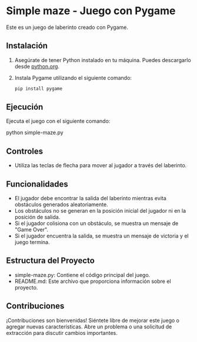 # Simple maze - Juego con Pygame

Este es un juego de laberinto creado con Pygame.

## Instalación

1. Asegúrate de tener Python instalado en tu máquina. Puedes descargarlo desde [python.org](https://www.python.org/downloads/).

2. Instala Pygame utilizando el siguiente comando:
   ```bash
   pip install pygame

## Ejecución
Ejecuta el juego con el siguiente comando:

python simple-maze.py

## Controles
- Utiliza las teclas de flecha para mover al jugador a través del laberinto.

## Funcionalidades
- El jugador debe encontrar la salida del laberinto mientras evita obstáculos generados aleatoriamente.
- Los obstáculos no se generan en la posición inicial del jugador ni en la posición de salida.
- Si el jugador colisiona con un obstáculo, se muestra un mensaje de "Game Over".
- Si el jugador encuentra la salida, se muestra un mensaje de victoria y el juego termina.

## Estructura del Proyecto
- simple-maze.py: Contiene el código principal del juego.
- README.md: Este archivo que proporciona información sobre el proyecto.

## Contribuciones
¡Contribuciones son bienvenidas! Siéntete libre de mejorar este juego o agregar nuevas características. Abre un problema o una solicitud de extracción para discutir cambios importantes.